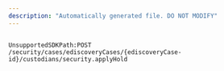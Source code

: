 ```yaml
---
description: "Automatically generated file. DO NOT MODIFY"
---
```


```powershellv2

UnsupportedSDKPath:POST /security/cases/ediscoveryCases/{ediscoveryCase-id}/custodians/security.applyHold

```